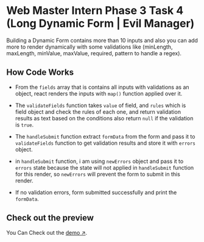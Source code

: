 # Web Master Intern Phase 3 Task 4 (Long Dynamic Form | Evil Manager)

Building a Dynamic Form contains more than 10 inputs and also you can add more to render dynamically with some validations like (minLength, maxLength, minValue, maxValue, required, pattern to handle a regex).

## How Code Works

- From the `fields` array that is contains all inputs with validations as an object, react renders the inputs with `map()` function applied over it.

- The `validateFields` function takes `value` of field, and `rules` which is field object and check the rules of each one, and return validation results as text based on the conditions also return `null` if the validation is `true`.

- The `handleSubmit` function extract `formData` from the form and pass it to `validateFields` function to get validation results and store it with `errors` object.

- in `handleSubmit` function, i am using `newErrors` object and pass it to `errors` state because the state will not applied in `handleSubmit` function for this render, so `newErrors` will prevent the form to submit in this render.

- If no validation errors, form submitted successfully and print the `formData`.

## Check out the preview

You Can Check out the [demo ↗️](https://web-master-intern-phase-3-task-4-long-form.vercel.app).
